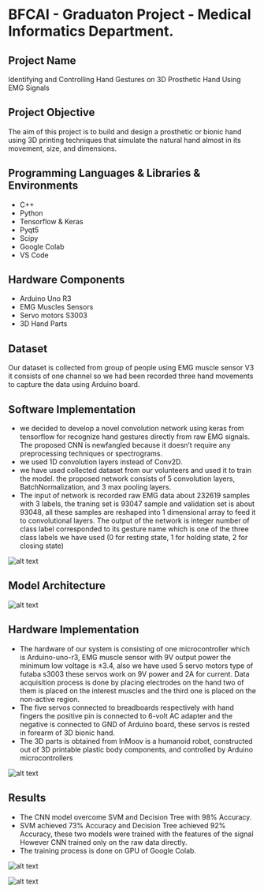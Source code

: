 # BFCAI - Graduaton Project - Medical Informatics Department.
## Project Name
Identifying and Controlling Hand Gestures on 3D Prosthetic Hand Using EMG Signals
## Project Objective
The aim of this project is to build and design a prosthetic or bionic hand using 3D printing techniques that simulate the natural hand almost in its movement, size, and dimensions.
## Programming Languages & Libraries & Environments
- C++
- Python
- Tensorflow & Keras
- Pyqt5
- Scipy
- Google Colab
- VS Code
## Hardware Components
- Arduino Uno R3
- EMG Muscles Sensors 
- Servo motors S3003
- 3D Hand Parts 
## Dataset 
Our dataset is collected from group of people using EMG muscle sensor V3 it consists of one channel so we had been recorded three hand movements to capture the data using Arduino board.
## Software Implementation 
- we decided to develop a novel convolution network using keras from tensorflow for recognize hand gestures directly from raw EMG signals. The proposed CNN is newfangled because it doesn’t require any preprocessing techniques or spectrograms. 
- we used 1D convolution layers instead of Conv2D.
- we have used collected dataset from our volunteers and used it to train the model. the proposed network consists of 5 convolution layers, BatchNormalization, and 3 max pooling layers. 
- The input of network is recorded raw EMG data about 232619 samples with 3 labels, the traning set is 93047 sample and validation set is about 93048, all these samples are reshaped into 1 dimensional array to feed it to convolutional layers. The output of the network is integer number of class label corresponded to its gesture name which is one of the three class labels we have used (0 for resting state, 1 for holding state, 2 for closing state)

![alt text](https://github.com/Mmohsn/Graduation-Project/blob/main/3.%20System%20Architecture%20for%20controlling%20bionic%20arm.png)

## Model Architecture
![alt text](https://github.com/Mmohsn/Graduation-Project/blob/main/7.%20Block%20diagram%20of%20the%20proposed%20convolutional%20neural%20network..png)

## Hardware Implementation
- The hardware of our system is consisting of one microcontroller which is Arduino-uno-r3, EMG muscle sensor with 9V output power the minimum low voltage is ±3.4, also we have used 5 servo motors type of futaba s3003 these servos work on 9V power and 2A for current. Data acquisition process is done by placing electrodes on the hand 
two of them is placed on the interest muscles and the third one is placed on the non-active region. 
- The five servos connected to breadboards respectively with hand fingers the positive pin is connected to 6-volt AC adapter and the negative is connected to GND of Arduino board, these servos is rested in forearm of 3D bionic hand. 
- The 3D parts is obtained from InMoov is a humanoid robot, constructed out of 3D printable plastic body components, and controlled by Arduino microcontrollers 

![alt text](https://github.com/Mmohsn/Graduation-Project/blob/main/8.%203D%20Prosthetic%20Arm.jpg)

## Results
- The CNN model overcome SVM and Decision Tree with 98% Accuracy.
- SVM achieved 73% Accuracy and Decision Tree achieved 92% Accuracy, these two models were trained with the features of the signal However CNN trained only on the raw data directly. 
- The training process is done on GPU of Google Colab.

![alt text](https://github.com/Mmohsn/Graduation-Project/blob/main/13.%20Models%20Results.png)


![alt text](https://github.com/Mmohsn/Graduation-Project/blob/main/14.%20Confusion%20Matrix.PNG)




